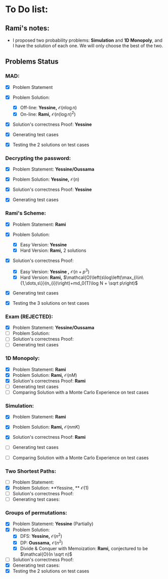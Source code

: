 # To Do list:

## Rami's notes:
- I proposed two probability problems: **Simulation** and **1D Monopoly**, and I have the solution of each one. We will only choose the best of the two.

## Problems Status

### MAD:

- [x] Problem Statement
- [x] Problem Solution:
  - [x] Off-line: **Yessine,** $\mathcal{O}(n\log n)$
  - [x] On-line: **Rami,** $\mathcal{O}\left(n(\log n)^2\right)$
- [x] Solution's correctness Proof: **Yessine**
- [x] Generating test cases
- [x] Testing the $2$ solutions on test cases



### Decrypting the password:

- [x] Problem Statement: **Yessine/Oussama**
- [x] Problem Solution: **Yessine,** $\mathcal{O}(n)$
- [x] Solution's correctness Proof: **Yessine**
- [x] Generating test cases



### Rami's Scheme:

- [x] Problem Statement: **Rami**
- [x] Problem Solution:
  - [x] Easy Version: **Yessine**
  - [x] Hard Version: **Rami,** $2$ solutions
- [x] Solution's correctness Proof: 
  - [x] Easy Version: **Yessine ,** $\mathcal{O}(n+p^3)$
  - [x] Hard Version: **Rami,** $\mathcal{O}\left(s\log\left(\max_{i\in\{1,\dots,s\}}(n_{i})\right)+md_0(T)\log N + \sqrt p\right)$
- [x] Generating test cases
- [x] Testing the $3$ solutions on test cases


### Exam (REJECTED):
- [x] Problem Statement: **Yessine/Oussama**
- [ ] Problem Solution:
- [ ] Solution's correctness Proof:
- [ ] Generating test cases

### 1D Monopoly:

- [x] Problem Statement: **Rami**
- [x] Problem Solution: **Rami,** $\mathcal{O}(nM)$
- [x] Solution's correctness Proof: **Rami**
- [ ] Generating test cases
- [ ] Comparing Solution with a Monte Carlo Experience on test cases

### Simulation:

- [x] Problem Statement: **Rami**
- [x] Problem Solution: **Rami,** $\mathcal{O}(nmK)$
- [x] Solution's correctness Proof: **Rami**
- [ ] Generating test cases
- [ ] Comparing Solution with a Monte Carlo Experience on test cases


### Two Shortest Paths:
- [ ] Problem Statement:
- [X] Problem Solution: **Yessine, ** $\mathcal{O}(1)$
- [ ] Solution's correctness Proof:
- [ ] Generating test cases:

### Groups of permutations:
- [X] Problem Statement: **Yessine** (Partially)
- [x] Problem Solution: 
  - [x] DFS: **Yessine,** $\mathcal{O}(n^2)$
  - [x] DP: **Oussama,** $\mathcal{O}(n^2)$
  - [x] Divide & Conquer with Memoization: **Rami,** conjectured to be $\mathcal{O}(n \sqrt n)$ 
- [ ] Solution's correctness Proof:
- [x] Generating test cases:
- [x] Testing the $2$ solutions on test cases
